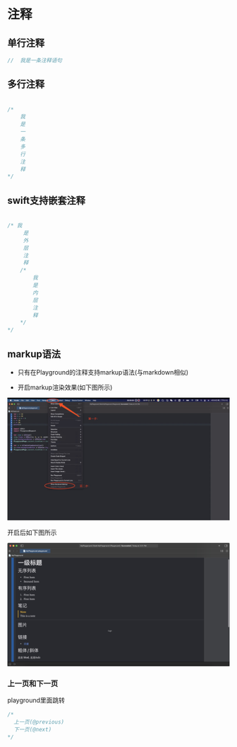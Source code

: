 # 注释

## 单行注释

``` swift
//	我是一条注释语句
```

## 多行注释

``` swift

/*
	我
	是
	一
	条
	多
	行
	注
	释
*/

```

## swift支持嵌套注释

``` swift

/* 我
	 是
	 外
	 层
	 注
	 释
	/*
		我
		是
		内
		层
		注
		释
	*/
*/

```

## markup语法

+ 只有在Playground的注释支持markup语法(与markdown相似)

+ 开启markup渲染效果(如下图所示)

![avatar](1.jpg)

开启后如下图所示

![avatar](2.jpg)

### 上一页和下一页

playground里面跳转

``` swift
/*
  上一页(@previous)
  下一页(@next)
*/
```